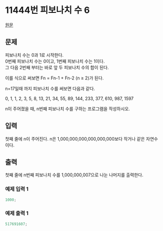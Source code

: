 # 11444번 피보나치 수 6

[원문](https://www.acmicpc.net/problem/11444)

## 문제

피보나치 수는 0과 1로 시작한다. <br />
0번째 피보나치 수는 0이고, 1번째 피보나치 수는 1이다.<br />
그 다음 2번째 부터는 바로 앞 두 피보나치 수의 합이 된다.<br />

이를 식으로 써보면 Fn = Fn-1 + Fn-2 (n ≥ 2)가 된다.<br />

n=17일때 까지 피보나치 수를 써보면 다음과 같다.<br />

0, 1, 1, 2, 3, 5, 8, 13, 21, 34, 55, 89, 144, 233, 377, 610, 987, 1597<br />

n이 주어졌을 때, n번째 피보나치 수를 구하는 프로그램을 작성하시오.

## 입력

첫째 줄에 n이 주어진다. n은 1,000,000,000,000,000,000보다 작거나 같은 자연수이다.

## 출력

첫째 줄에 n번째 피보나치 수를 1,000,000,007으로 나눈 나머지를 출력한다.

### 예제 입력 1

```js
1000;
```

### 예제 출력 1

```js
517691607;
```
